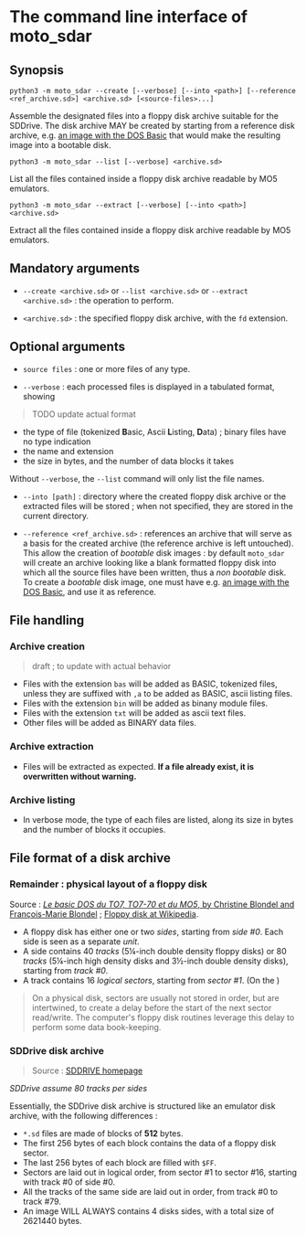 # The command line interface of moto_sdar

## Synopsis

```
python3 -m moto_sdar --create [--verbose] [--into <path>] [--reference <ref_archive.sd>] <archive.sd> [<source-files>...]
```

Assemble the designated files into a floppy disk archive suitable for the SDDrive. The disk archive MAY be created by starting from a reference disk archive, e.g. [an image with the DOS Basic](http://dcmoto.free.fr/programmes/dos-3.5/index.html) that would make the resulting image into a bootable disk.

```
python3 -m moto_sdar --list [--verbose] <archive.sd>
```

List all the files contained inside a floppy disk archive readable by MO5 emulators.

```
python3 -m moto_sdar --extract [--verbose] [--into <path>] <archive.sd>
```

Extract all the files contained inside a floppy disk archive readable by MO5 emulators.

## Mandatory arguments

* `--create <archive.sd>` or `--list <archive.sd>` or `--extract <archive.sd>` : the operation to perform.

* `<archive.sd>` : the specified floppy disk archive, with the `fd` extension.

## Optional arguments

* `source files` : one or more files of any type.

* `--verbose` : each processed files is displayed in a tabulated format, showing

> TODO update actual format

  * the type of file (tokenized **B**asic, Ascii **L**isting, **D**ata) ; binary files have no type indication
  * the name and extension
  * the size in bytes, and the number of data blocks it takes

  Without `--verbose`, the `--list` command will only list the file names.

* `--into [path]` : directory where the created floppy disk archive or the extracted files will be stored ; when not specified, they are stored in the current directory.

* `--reference <ref_archive.sd>` : references an archive that will serve as a basis for the created archive (the reference archive is left untouched). This allow the creation of _bootable_ disk images : by default `moto_sdar` will create an archive looking like a blank formatted floppy disk into which all the source files have been written, thus a _non bootable_ disk. To create a _bootable_ disk image, one must have e.g. [an image with the DOS Basic](http://dcmoto.free.fr/programmes/dos-3.5/index.html), and use it as reference.

## File handling

### Archive creation

> draft ; to update with actual behavior

* Files with the extension `bas` will be added as BASIC, tokenized files, unless they are suffixed with `,a` to be added as BASIC, ascii listing files.
* Files with the extension `bin` will be added as binany module files.
* Files with the extension `txt` will be added as ascii text files.
* Other files will be added as BINARY data files.

### Archive extraction

* Files will be extracted as expected. **If a file already exist, it is overwritten without warning.**

### Archive listing

* In verbose mode, the type of each files are listed, along its size in bytes and the number of blocks it occupies.

## File format of a disk archive

### Remainder : physical layout of a floppy disk

Source : [_Le basic DOS du TO7, TO7-70 et du MO5_, by Christine Blondel and François-Marie Blondel](http://dcmoto.free.fr/documentation/basicdos/index.html) ; [Floppy disk at Wikipedia](https://en.wikipedia.org/wiki/Floppy_disk).

* A floppy disk has either one or two _sides_, starting from _side #0_. Each side is seen as a separate _unit_.
* A side contains 40 _tracks_ (5¼-inch double density floppy disks) or 80 _tracks_ (5¼-inch high density disks and 3½-inch double density disks), starting from _track #0_.
* A track contains 16 _logical sectors_, starting from _sector #1_. (On the )

> On a physical disk, sectors are usually not stored in order, but are intertwined, to create a delay before the start of the next sector read/write. The computer's floppy disk routines leverage this delay to perform some data book-keeping.

### SDDrive disk archive

> Source : [SDDRIVE homepage](http://dcmoto.free.fr/bricolage/sddrive/index.html)

_SDDrive assume 80 tracks per sides_

Essentially, the SDDrive disk archive is structured like an emulator disk archive, with the following differences :

* `*.sd` files are made of blocks of **512** bytes.
* The first 256 bytes of each block contains the data of a floppy disk sector.
* The last 256 bytes of each block are filled with `$FF`.
* Sectors are laid out in logical order, from sector #1 to sector #16, starting with track #0 of side #0. 
* All the tracks of the same side are laid out in order, from track #0 to track #79. 
* An image WILL ALWAYS contains 4 disks sides, with a total size of 2621440 bytes.